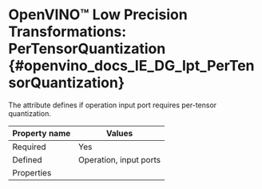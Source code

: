 # OpenVINO™ Low Precision Transformations: PerTensorQuantization {#openvino_docs_IE_DG_lpt_PerTensorQuantization}

The attribute defines if operation input port requires per-tensor quantization.

| Property name | Values                                       |
|---------------|----------------------------------------------|
| Required      | Yes                                          |
| Defined       | Operation, input ports                        |
| Properties    |                                              |